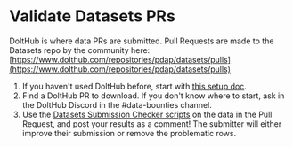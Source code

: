 # Validate Datasets PRs

DoltHub is where data PRs are submitted. Pull Requests are made to the Datasets repo by the community here: [https://www.dolthub.com/repositories/pdap/datasets/pulls](https://www.dolthub.com/repositories/pdap/datasets/pulls)

1. If you haven't used DoltHub before, start with [this setup doc](../../../../tools/dolthub.md).
2. Find a DoltHub PR to download. If you don't know where to start, ask in the DoltHub Discord in the \#data-bounties channel.
3. Use the [Datasets Submission Checker scripts](https://github.com/Police-Data-Accessibility-Project/PDAP-app/blob/main/utilities/Datasets%20Submission%20Checker/README.md) on the data in the Pull Request, and post your results as a comment! The submitter will either improve their submission or remove the problematic rows.


